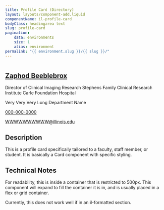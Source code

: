 ```yaml
---
title: Profile Card (Directory)
layout: layouts/component-add.liquid
componentName: il-profile-card
bodyClass: headingarea text
slug: profile-card
pagination:
    data: environments
    size: 1
    alias: environment
permalink: "{{ environment.slug }}/{{ slug }}/"
---
```

<div class="template-information" data-name="default">
<img src="https://picsum.photos/4608/3072" alt="">
<h2><a href="#">Zaphod Beeblebrox</a></h2>
<p>Director of Clinical Imaging Research Stephens Family Clinical Research Institute Carle Foundation Hospital</p>
<p class="il-contact-department">Very Very Very Long Department Name</p>
<p class="il-contact-phone"><a href="#">000-000-0000</a></p>
<p class="il-contact-email"><a href="#">WWWWWWWWWW@illinois.edu</a></p>
</div>

## Description

This is a profile card specifically tailored to a faculty, staff member, or student. It is basically a Card component with specific styling. 

## Technical Notes

For readability, this is inside a container that is restricted to 500px. This component will expand to fill the container it is in, and is usually placed in a flex or grid container. 

Currently, this does not work well if in an il-formatted section.

